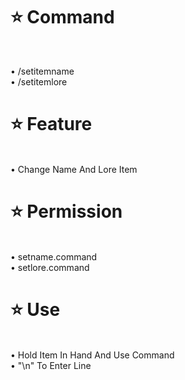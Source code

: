 # ⭐ Command

<br>

• /setitemname
<br>
• /setitemlore

# ⭐ Feature

<br>
• Change Name And Lore Item 

# ⭐ Permission

<br>
• setname.command
<br>
• setlore.command

 # ⭐ Use

<br>
• Hold Item In Hand And Use Command 
<br>
• "\n" To Enter Line

